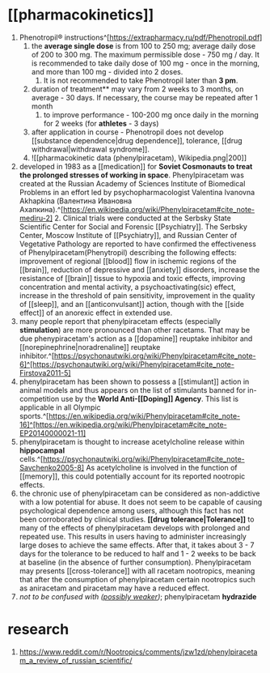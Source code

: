# [[pharmacokinetics]]
1. Phenotropil® instructions^[https://extrapharmacy.ru/pdf/Phenotropil.pdf]
	1. the **average single dose** is from 100 to 250 mg; average daily dose of 200 to 300 mg. The maximum permissible dose - 750 mg / day. It is recommended to take daily dose of 100 mg - once in the morning, and more than 100 mg - divided into 2 doses.
		1. It is not recommended to take Phenotropil later than **3 pm**.
	2. duration of treatment** may vary from 2 weeks to 3 months, on average - 30 days. If necessary, the course may be repeated after 1 month
		1. to improve performance - 100-200 mg once daily in the morning for 2 weeks (for **athletes** - 3 days)
	3. after application in course - Phenotropil does not develop [[substance dependence|drug dependence]], tolerance, [[drug withdrawal|withdrawal syndrome]].
	4. ![[pharmacokinetic data (phenylpiracetam), Wikipedia.png|200]]
2. developed in 1983 as a [[medication]] for **Soviet Cosmonauts to treat the prolonged stresses of working in space**. Phenylpiracetam was created at the Russian Academy of Sciences Institute of Biomedical Problems in an effort led by psychopharmacologist Valentina Ivanovna Akhapkina (Валентина Ивановна Ахапкина).^[https://en.wikipedia.org/wiki/Phenylpiracetam#cite_note-mediru-2]
	2. Clinical trials were conducted at the Serbsky State Scientific Center for Social and Forensic [[Psychiatry]]. The Serbsky Center, Moscow Institute of [[Psychiatry]], and Russian Center of Vegetative Pathology are reported to have confirmed the effectiveness of Phenylpiracetam(Phenytropil) describing the following effects: improvement of regional [[blood]] flow in ischemic regions of the [[brain]], reduction of depressive and [[anxiety]] disorders, increase the resistance of [[brain]] tissue to hypoxia and toxic effects, improving concentration and mental activity, a psychoactivating(sic) effect, increase in the threshold of pain sensitivity, improvement in the quality of [[sleep]], and an [[anticonvulsant]] action, though with the [[side effect]] of an anorexic effect in extended use.
3. many people report that phenylpiracetam effects (especially **stimulation**) are more pronounced than other racetams. That may be due phenypiracetam's action as a [[dopamine]] reuptake inhibitor and [[norepinephrine|noradrenaline]] reuptake inhibitor.^[https://psychonautwiki.org/wiki/Phenylpiracetam#cite_note-6]^[https://psychonautwiki.org/wiki/Phenylpiracetam#cite_note-Firstova2011-5]
4. phenylpiracetam has been shown to possess a [[stimulant]] action in animal models and thus appears on the list of stimulants banned for in-competition use by the **World Anti-[[Doping]] Agency**. This list is applicable in all Olympic sports.^[https://en.wikipedia.org/wiki/Phenylpiracetam#cite_note-16]^[https://en.wikipedia.org/wiki/Phenylpiracetam#cite_note-EP20140000021-11]
5. phenylpiracetam is thought to increase acetylcholine release within **hippocampal** cells.^[https://psychonautwiki.org/wiki/Phenylpiracetam#cite_note-Savchenko2005-8] As acetylcholine is involved in the function of [[memory]], this could potentially account for its reported nootropic effects.
6. the chronic use of phenylpiracetam can be considered as non-addictive with a low potential for abuse. It does not seem to be capable of causing psychological dependence among users, although this fact has not been corroborated by clinical studies. **[[drug tolerance|Tolerance]]** to many of the effects of phenylpiracetam develops with prolonged and repeated use. This results in users having to administer increasingly large doses to achieve the same effects. After that, it takes about 3 - 7 days for the tolerance to be reduced to half and 1 - 2 weeks to be back at baseline (in the absence of further consumption). Phenylpiracetam may presents [[cross-tolerance]] with all racetam nootropics, meaning that after the consumption of phenylpiracetam certain nootropics such as aniracetam and piracetam may have a reduced effect.
7. *not to be confused with ([possibly weaker](https://www.reddit.com/r/Nootropics/comments/19a59l4/comment/kijhr8o/?utm_source=share&utm_medium=web3x&utm_name=web3xcss&utm_term=1&utm_content=share_button))*; phenylpiracetam **hydrazide**

# research
1. https://www.reddit.com/r/Nootropics/comments/jzw1zd/phenylpiracetam_a_review_of_russian_scientific/